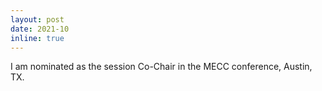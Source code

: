 ```yaml
---
layout: post
date: 2021-10 
inline: true
---
```


I am nominated as the session Co-Chair in the MECC conference, Austin, TX.
